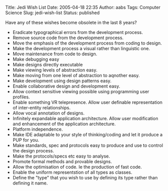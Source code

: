 Title: Jedi Wish List
Date: 2005-04-18 22:35
Author: aabs
Tags: Computer Science
Slug: jedi-wish-list
Status: published

Have any of these wishes become obsolete in the last 8 years?

-   Eradicate typographical errors from the development process.
-   Remove source code from the development process.
-   Move the emphasis of the development process from coding to design.
-   Make the development process a visual rather than linguistic one.
-   Move maintenance from code to design.
-   Make debugging easy
-   Make designs directly executable
-   Make viewing levels of abstraction easy.
-   Make moving from one level of abstraction to aqnother easy.
-   Make development using design patterns easy.
-   Enable collaborative design and development easy.
-   Allow context sensitive viewing possible using programming user profiles.
-   Enable something VR telepresence. Allow user definable representation of inter-entity relationships.
-   Allow vocal annotation of designs.
-   Infinitely expandable application architecture. Allow user modification and enhancement of the application architecture.
-   Platform independence.
-   Make IDE adaptable to your style of thinking/coding and let it produce a PUP for you.
-   Make standards, spec and protocols easy to produce and use to control the design process.
-   Make the protocols/specs etc easy to analyse.
-   Promote formal methods and provable designs.
-   Allow the optimisation of code. Ie the production of fast code.
-   Enable the uniform representstion of all types as classes.
-   Define the "type" that you wish to use by defining its type rather than defining it name.
